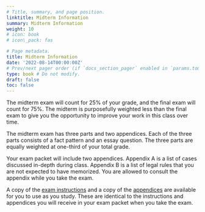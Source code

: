 ```yaml
---
# Title, summary, and page position.
linktitle: Midterm Information
summary: Midterm Information
weight: 10
# icon: book
# icon\_pack: fas

# Page metadata.
title: Midterm Information
date: '2022-08-14T00:00:00Z'
# Prev/next pager order (if `docs_section_pager` enabled in `params.toml`)
type: book # Do not modify.
draft: false
toc: false
---
```


The midterm exam will count for 25% of your grade, and the final exam will count for 75%.  The midterm is purposefully weighted less than the final exam to give you the opportunity to improve your work in this class over time.

The midterm exam has three parts and two appendices. Each of the three parts consists of a fact pattern and an essay question. The three parts are equally weighted at one-third of your total grade.

Your exam packet will include two appendices. Appendix A is a list of cases discussed in-depth during class. Appendix B is a list of legal rules that you are not expected to have memorized. You are allowed to consult the appendix while you take the exam. 

A copy of the [exam instructions](/../../torts2025-material/midterm/midterm_instructions.pdf) and a copy of the [appendices](/../../torts2025-material/midterm/midterm_appendices.pdf) are available for you to use as you study. These are identical to the instructions and appendices you will receive in your exam packet when you take the exam.
